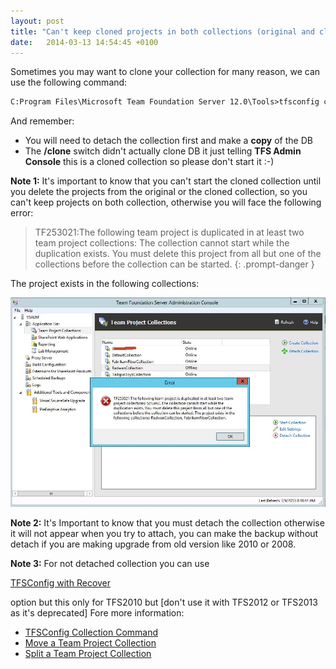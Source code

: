 ```yaml
---
layout: post
title: "Can't keep cloned projects in both collections (original and cloned)"
date:   2014-03-13 14:54:45 +0100
---
```


Sometimes you may want to clone your collection for many reason, we can
use the following command: 

```xml
C:Program Files\Microsoft Team Foundation Server 12.0\Tools>tfsconfig collection /attach /collectionName:ClonedFabrikam collectionDB:vsalmSQLExpress;TFS_FabrikamFiberCollection /clone
```

And remember:

-   You will need to detach the collection first and make a **copy** of
    the DB
-   The **/clone** switch didn\'t actually clone DB it just telling
    **TFS Admin Console** this is a cloned collection so please don\'t
    start it :-)

**Note 1:** It\'s important to know that you can\'t start the cloned
collection until you delete the projects from the original or the cloned
collection, so you can\'t keep projects on both collection, otherwise
you will face the following error: 

>TF253021:The following team project
is duplicated in at least two team project collections:  The collection
cannot start while the duplication exists. You must delete this project
from all but one of the collections before the collection can be
started. 
{: .prompt-danger }

The project exists in the following collections:


![TF253021](/assets/img/2014/03/tf253021.jpg)

**Note 2:** It\'s Important to know that you must detach the collection
otherwise it will not appear when you try to attach, you can make the
backup without detach if you are making upgrade from old version like
2010 or 2008. 

**Note 3:** For not detached collection you can use

[TFSConfig with Recover](http://blogs.msdn.com/b/tfssetup/archive/2010/09/28/how-to-recover-a-collection-database-when-it-is-not-listed-in-the-tfs-admin-console.aspx "TFSConfig with Recover")

option but this only for TFS2010 but [don\'t use it with TFS2012 or
TFS2013 as it\'s deprecated] Fore more
information:

-   [TFSConfig Collection Command](http://msdn.microsoft.com/en-us/library/ee349263.aspx)
-   [Move a Team Project Collection](http://msdn.microsoft.com/en-us/library/vstudio/dd936138(v=vs.110).aspx)
-   [Split a Team Project Collection](http://msdn.microsoft.com/en-us/library/vstudio/dd936158(v=vs.110).aspx)

